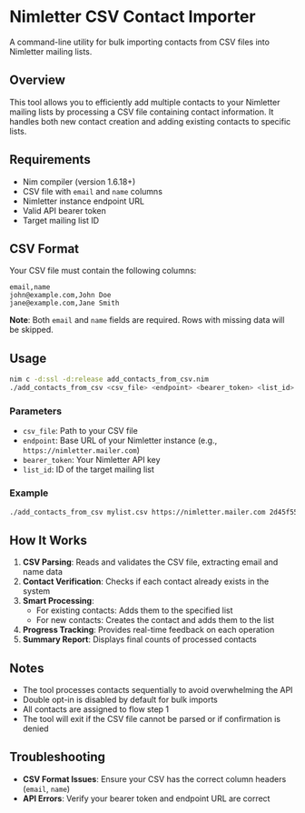 # Nimletter CSV Contact Importer

A command-line utility for bulk importing contacts from CSV files into Nimletter mailing lists.

## Overview

This tool allows you to efficiently add multiple contacts to your Nimletter mailing lists by processing a CSV file containing contact information. It handles both new contact creation and adding existing contacts to specific lists.

## Requirements

- Nim compiler (version 1.6.18+)
- CSV file with `email` and `name` columns
- Nimletter instance endpoint URL
- Valid API bearer token
- Target mailing list ID

## CSV Format

Your CSV file must contain the following columns:

```csv
email,name
john@example.com,John Doe
jane@example.com,Jane Smith
```

**Note**: Both `email` and `name` fields are required. Rows with missing data will be skipped.

## Usage

```bash
nim c -d:ssl -d:release add_contacts_from_csv.nim
./add_contacts_from_csv <csv_file> <endpoint> <bearer_token> <list_id>
```

### Parameters

- `csv_file`: Path to your CSV file
- `endpoint`: Base URL of your Nimletter instance (e.g., `https://nimletter.mailer.com`)
- `bearer_token`: Your Nimletter API key
- `list_id`: ID of the target mailing list

### Example

```bash
./add_contacts_from_csv mylist.csv https://nimletter.mailer.com 2d45f559-f50c-4e39-8e93-24f50b742732 my-list-id
```

## How It Works

1. **CSV Parsing**: Reads and validates the CSV file, extracting email and name data
2. **Contact Verification**: Checks if each contact already exists in the system
3. **Smart Processing**:
   - For existing contacts: Adds them to the specified list
   - For new contacts: Creates the contact and adds them to the list
4. **Progress Tracking**: Provides real-time feedback on each operation
5. **Summary Report**: Displays final counts of processed contacts

## Notes

- The tool processes contacts sequentially to avoid overwhelming the API
- Double opt-in is disabled by default for bulk imports
- All contacts are assigned to flow step 1
- The tool will exit if the CSV file cannot be parsed or if confirmation is denied

## Troubleshooting

- **CSV Format Issues**: Ensure your CSV has the correct column headers (`email`, `name`)
- **API Errors**: Verify your bearer token and endpoint URL are correct
